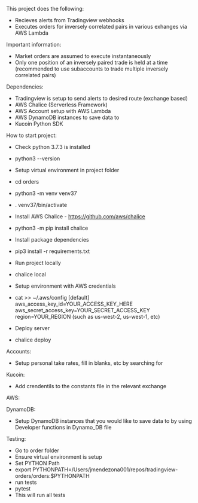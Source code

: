 This project does the following:

- Recieves alerts from Tradingview webhooks
- Executes orders for inversely correlated pairs in various exhanges via AWS Lambda

Important information:

- Market orders are assumed to execute instantaneously
- Only one position of an inversely paired trade is held at a time (recommended to use subaccounts to trade multiple inversely correlated pairs)

Dependencies:

- Tradingview is setup to send alerts to desired route (exchange based)
- AWS Chalice (Serverless Framework)
- AWS Account setup with AWS Lambda
- AWS DynamoDB instances to save data to
- Kucoin Python SDK

How to start project:

- Check python 3.7.3 is installed
- python3 --version
- Setup virtual environment in project folder
- cd orders
- python3 -m venv venv37
- . venv37/bin/activate
- Install AWS Chalice - https://github.com/aws/chalice
- python3 -m pip install chalice
- Install package dependencies
- pip3 install -r requirements.txt
- Run project locally
- chalice local

- Setup environment with AWS credentials
- cat >> ~/.aws/config
  [default]
  aws_access_key_id=YOUR_ACCESS_KEY_HERE
  aws_secret_access_key=YOUR_SECRET_ACCESS_KEY
  region=YOUR_REGION (such as us-west-2, us-west-1, etc)
- Deploy server
- chalice deploy

Accounts:

- Setup personal take rates, fill in blanks, etc by searching for <insert>

Kucoin:

- Add crendentils to the constants file in the relevant exchange

AWS:

DynamoDB:

- Setup DynamoDB instances that you would like to save data to by using Developer functions in Dynamo_DB file

Testing:

- Go to order folder
- Ensure virtual environment is setup
- Set PYTHON Path
- export PYTHONPATH=/Users/jmendezona001/repos/tradingview-orders/orders:$PYTHONPATH
- run tests
- pytest
- This will run all tests
